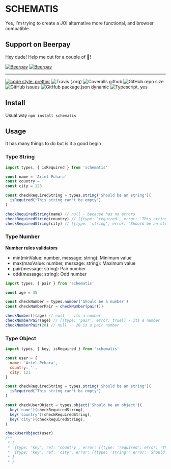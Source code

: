 # SCHEMATIS

Yes, I'm trying to create a JOI alternative more functional, and browser compatible.

## Support on Beerpay

Hey dude! Help me out for a couple of :beers:!

[![Beerpay](https://beerpay.io/arielpchara/schematis/badge.svg?style=beer-square)](https://beerpay.io/arielpchara/schematis) [![Beerpay](https://beerpay.io/arielpchara/schematis/make-wish.svg?style=flat-square)](https://beerpay.io/arielpchara/schematis?focus=wish)

---

[![code style: prettier](https://img.shields.io/badge/code_style-prettier-ff69b4.svg?style=flat-square)](https://github.com/prettier/prettier)
![Travis (.org)](https://img.shields.io/travis/arielpchara/schematis?style=flat-square)
![Coveralls github](https://img.shields.io/coveralls/github/arielpchara/schematis?style=flat-square)
![GitHub repo size](https://img.shields.io/github/repo-size/arielpchara/schematis?style=flat-square)
![GitHub issues](https://img.shields.io/github/issues/arielpchara/schematis?style=flat-square)
![GitHub package.json dynamic](https://img.shields.io/github/package-json/keywords/arielpchara/schematis?style=flat-square)
![Typescript, yes](https://img.shields.io/badge/typescript-yes-blue?style=flat-square)

## Install

Usual way `npm install schematis`

## Usage

It has many things to do but is it a good begin

### Type String

```js
import types, { isRequired } from 'schematis'

const name = 'Ariel Pchara'
const country = ''
const city = 123

const checkRequiredString = types.string('Should be an string')(
  isRequired("This string can't be empty")
)

checkRequiredString(name) // null - because has no errors
checkRequiredString(country) // [{type: 'required', error: 'This string can\'t be empty'}] - is an empty string
checkRequiredString(city) // [{type: 'string', error: 'Should be an string'}] - is not a string
```

### Type Number

**Number rules validators**

- min(minValue: number, message: string): Minimum value
- max(maxValue: number, message: string): Maximum value
- pair(message: string): Pair number
- odd(message: string): Odd number

```js
import types, { pair } from 'schematis'

const age = 35

const checkNumber = types.number('Should be a number')
const checkNumberPair = checkNumber(pair())

checkNumber()(age) // null -  its a number
checkNumberPair(age) // [{type: 'pair', error: true}] - its a number
checkNumberPair(20) // null -  20 is a pair number
```

### Type Object

```js
import types, { key, isRequired } from 'schematis'

const user = {
  name: 'Ariel Pchara',
  country: '',
  city: 123
}

const checkRequiredString = types.string('Should be an string')(
  isRequired("This string can't be empty")
)

const checkUserObject = types.object('Should be an object')(
  key('name')(checkRequiredString),
  key('country')(checkRequiredString),
  key('city')(checkRequiredString),
)

checkUserObject(user)
/**
 * [
 *  {type: 'key', ref: 'country', error: [{type: 'required': error: 'This string can't be empty'}] }
 *  {type: 'key', ref: 'city', error: [{type: 'string': error: 'Should be an string'}] }
 * ]
 * /
```
